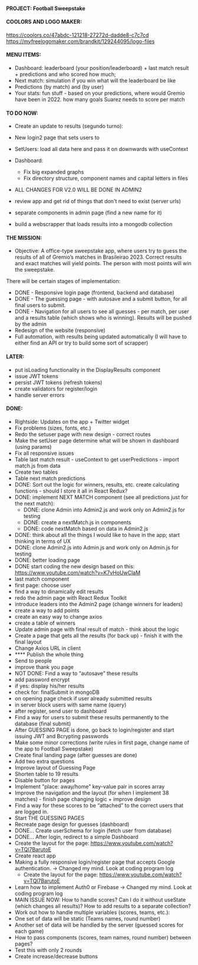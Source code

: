 #### PROJECT: Football Sweepstake

#### COOLORS AND LOGO MAKER:

https://coolors.co/47abdc-121218-27272d-dadde8-c7c7cd
https://myfreelogomaker.com/brandkit/129244095/logo-files

#### MENU ITEMS:

- Dashboard: leaderboard (your position/leaderboard) + last match result + predictions and who scored how much;
- Next match: simulation if you win what will the leaderboard be like
- Predictions (by match) and (by user)
- Your stats: fun stuff - based on your predictions, where would Gremio have been in 2022. how many goals Suarez needs to score per match

#### TO DO NOW:

- Create an update to results (segundo turno):
- New login2 page that sets users to

- SetUsers: load all data here and pass it on downwards with useContext

- Dashboard:

  - Fix big expanded graphs
  - Fix directory structure, component names and capital letters in files

- ALL CHANGES FOR V2.0 WILL BE DONE IN ADMIN2

- review app and get rid of things that don't need to exist (server urls)
- separate components in admin page (find a new name for it)

- build a webscrapper that loads results into a mongodb collection

#### THE MISSION:

- Objective:
  A office-type sweepstake app, where users try to guess the results of all of Gremio’s matches in Brasileirao 2023. Correct results and exact matches will yield points. The person with most points will win the sweepstake.

There will be certain stages of implementation:

- DONE - Responsive login page (frontend, backend and database)
- DONE - The guessing page - with autosave and a submit button, for all final users to submit.
- DONE - Navigation for all users to see all guesses - per match, per user and a results table (which shows who is winning). Results will be pushed by the admin
- Redesign of the website (responsive)
- Full automation, with results being updated automatically (I will have to either find an API or try to build some sort of scrapper)

#### LATER:

- put isLoading functionality in the DisplayResults component
- issue JWT tokens
- persist JWT tokens (refresh tokens)
- create validators for register/login
- handle server errors

#### DONE:

- Rightside: Updates on the app + Twitter widget
- Fix problems (sizes, fonts, etc.)
- Redo the setuser page with new design - correct routes
- Make the setUser page determine what will be shown in dashboard (using params)
- Fix all responsive issues
- Table last match result - useContext to get userPredictions - import match.js from data
- Create two tables
- Table next match predictions
- DONE: Sort out the logic for winners, results, etc. create calculating functions - should I store it all in React Redux?
- DONE: implement NEXT MATCH component (see all predictions just for the next match):
  - DONE: clone Admin into Admin2.js and work only on Admin2.js for testing
  - DONE: create a nextMatch.js in components
  - DONE: code nextMatch based on data in Admin2.js
- DONE: think about all the things I would like to have in the app; start thinking in terms of UX
- DONE: clone Admin2.js into Admin.js and work only on Admin.js for testing
- DONE: better loading page
- DONE start coding the new design based on this: https://www.youtube.com/watch?v=K7vHoUwClaM
- last match component
- first page: choose user
- find a way to dinamically edit results
- redo the admin page with React Redux Toolkit
- introduce leaders into the Admin2 page (change winners for leaders)
- create a way to add points
- create an easy way to change axios
- create a table of winners
- Update admin page with final result of match - think about the logic
- Create a page that gets all the results (for back up) - finish it with the final layout
- Change Axios URL in client
- \*\*\*\* Publish the whole thing
- Send to people
- improve thank you page
- NOT DONE: Find a way to “autosave” these results
- add password encrypt
- if yes: display his/her results
- check for: finalSubmit in mongoDB
- on opening page check if user already submitted results
- in server block users with same name (query)
- after register, send user to dashboard
- Find a way for users to submit these results permanently to the database (final submit)
- After GUESSING PAGE is done, go back to login/register and start issuing JWT and Bcrypting passwords
- Make some minor corrections (write rules in first page, change name of the app to Football Sweepstake)
- Create final landing page (after guesses are done)
- Add two extra questions
- Improve layout of Guessing Page
- Shorten table to 19 results
- Disable button for pages
- Implement "place: away/home" key-value pair in scores array
- Improve the navigation and the layout (for when I implement 38 matches) - finish page changing logic + improve design
- Find a way for these scores to be “attached” to the correct users that are logged in.
- Start THE GUESSING PAGES
- Recreate page design for guesses (dashboard)
- DONE... Create userSchema for login (fetch user from database)
- DONE... After login, redirect to a simple Dashboard
- Create the layout for the page: https://www.youtube.com/watch?v=TQl7BarutoE
- Create react app
- Making a fully responsive login/register page that accepts Google authentication. -> Changed my mind. Look at coding program log
  - Create the layout for the page: https://www.youtube.com/watch?v=TQl7BarutoE
- Learn how to implement Auth0 or Firebase -> Changed my mind. Look at coding program log
- MAIN ISSUE NOW: How to handle scores? Can I do it without useState (which changes all results)? How to add results to a separate collection?
- Work out how to handle multiple variables (scores, teams, etc.):
- One set of data will be static (Teams names, round number)
- Another set of data will be handled by the server (guessed scores for each game)
- How to pass components (scores, team names, round number) between pages?
- Test this with only 2 rounds
- Create increase/decrease buttons
